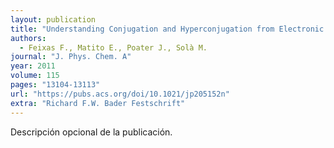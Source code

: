 ```yaml
---
layout: publication
title: "Understanding Conjugation and Hyperconjugation from Electronic Delocalization Measures"
authors:
  - Feixas F., Matito E., Poater J., Solà M.
journal: "J. Phys. Chem. A"
year: 2011
volume: 115
pages: "13104-13113"
url: "https://pubs.acs.org/doi/10.1021/jp205152n"
extra: "Richard F.W. Bader Festschrift"
---
```


Descripción opcional de la publicación.
